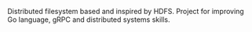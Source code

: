 Distributed filesystem based and inspired by HDFS.
Project for improving Go language, gRPC and distributed systems skills. 


